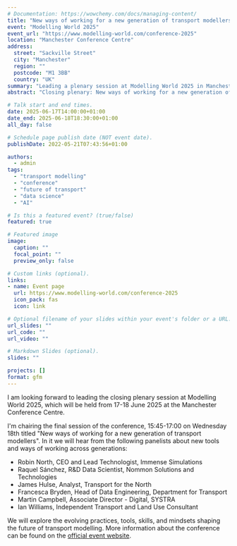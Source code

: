 ```yaml
---
# Documentation: https://wowchemy.com/docs/managing-content/
title: "New ways of working for a new generation of transport modellers"
event: "Modelling World 2025"
event_url: "https://www.modelling-world.com/conference-2025"
location: "Manchester Conference Centre"
address:
  street: "Sackville Street"
  city: "Manchester"
  region: ""
  postcode: "M1 3BB"
  country: "UK"
summary: "Leading a plenary session at Modelling World 2025 in Manchester, discussing the evolving practices, tools, skills, and mindsets for the next generation of transport modellers."
abstract: "Closing plenary: New ways of working for a new generation of transport modellers"

# Talk start and end times.
date: 2025-06-17T14:00:00+01:00
date_end: 2025-06-18T18:30:00+01:00
all_day: false

# Schedule page publish date (NOT event date).
publishDate: 2022-05-21T07:43:56+01:00

authors:
  - admin
tags:
  - "transport modelling"
  - "conference"
  - "future of transport"
  - "data science"
  - "AI"

# Is this a featured event? (true/false)
featured: true

# Featured image
image:
  caption: ""
  focal_point: ""
  preview_only: false

# Custom links (optional).
links:
- name: Event page
  url: https://www.modelling-world.com/conference-2025
  icon_pack: fas
  icon: link

# Optional filename of your slides within your event's folder or a URL.
url_slides: ""
url_code: ""
url_video: ""

# Markdown Slides (optional).
slides: ""

projects: []
format: gfm
---
```


I am looking forward to leading the closing plenary session at Modelling World 2025, which will be held from 17-18 June 2025 at the Manchester Conference Centre.


I'm chairing the final session of the conference, 15:45-17:00 on Wednesday 18th titled "New ways of working for a new generation of transport modellers".
In it we will hear from the following panelists about new tools and ways of working across generations:

- Robin North, CEO and Lead Technologist, Immense Simulations
- Raquel Sánchez, R&D Data Scientist, Nommon Solutions and Technologies
- James Hulse, Analyst, Transport for the North
- Francesca Bryden, Head of Data Engineering, Department for Transport
- Martin Campbell, Associate Director - Digital, SYSTRA
- Ian Williams, Independent Transport and Land Use Consultant


We will explore the evolving practices, tools, skills, and mindsets shaping the future of transport modelling.
More information about the conference can be found on the [official event website](https://www.modelling-world.com/conference-2025).

<!-- Social media:

Short version for Twitter:

I will be leading a plenary session at Modelling World 2025 in Manchester, discussing the evolving practices, tools, skills, and mindsets for the next generation of transport modellers. More info: https://www.modelling-world.com/conference-2025 #ModellingWorld2025 #TransportModelling

Longer version for LinkedIn:

I am excited to announce that I will be leading a plenary session at Modelling World 2025 in Manchester, where we will explore the evolving practices, tools, skills, and mindsets for the next generation of transport modellers. This session will address how the current generation of modellers needs to adapt, the role of AI in forecasting, the sufficiency of visualisation and data science, methods for evaluating model realism, and the importance of bold scenarios for substantial change. Join us for this insightful discussion! More info: https://www.modelling-world.com/conference-2025 #ModellingWorld2025 #TransportModelling


-->

